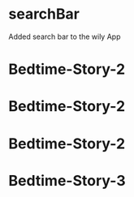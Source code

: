 # searchBar
Added search bar to the wily App
# Bedtime-Story-2
# Bedtime-Story-2
# Bedtime-Story-2
# Bedtime-Story-3
